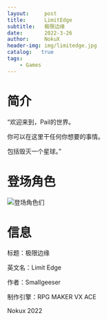 ```yaml
---
layout:     post
title:      LimitEdge
subtitle:   极限边缘
date:       2022-3-26
author:     NokuX
header-img: img/limitedge.jpg
catalog:   true
tags:
    - Games
---
```

# 简介

“欢迎来到，Pail的世界。

你可以在这里干任何你想要的事情。

包括毁灭一个星球。”

# 登场角色

![登场角色们]({{site.baseurl}}/img-post/limitedgecharacters.png)

# 信息

标题：极限边缘

英文名：Limit Edge

作者：Smallgeeser

制作引擎：RPG MAKER VX ACE

Nokux 2022
